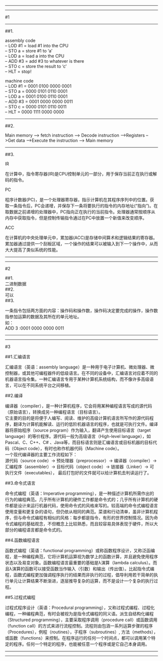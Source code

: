 ------------------------------------
------------------------------------

#1


-------------------------------------


##1.<br>

 assembly code<br>
– LOD #1 = load #1 into the CPU<br>
– STO a = store #1 to ‘a’<br>
– LOD a = load a into the CPU<br>
– ADD #3 = add #3 to whatever is there<br>
– STO c = store the result to ‘c’<br>
– HLT = stop!<br>


machine code<br>
– LOD #1 = 
0001 0100 0000 0001<br>
– STO a =
0000 0101 0110 0001<br>
– LOD a =
0001 0100 0110 0001<br>
– ADD #3 =
0001 0000 0000 0011<br>
– STO c =
0000 0101 0110 0011<br>
– HLT =
0000 1111 0000 0000<br>





---------------------------------------

##2.<br>



Main memory –> fetch instruction –> Decode instruction –>Registers –>Get data –>Execute the instruction –> Main memory


-----------------------------------------

##3.<br>

IR<br>

在计算中，指令寄存器(IR)是CPU控制单元的一部分，用于保存当前正在执行或解码的指令。<br>

PC<br>
 
 程序计数器(PC)，是一个处理器寄存器，指示计算机在其程序序列中的位置。获取一条指令后，PC会递增，并保存下一条将要执行的指令的内存地址(“指向”)。在取数据之前递增的处理器中，PC指向正在执行的当前指令。处理器通常按顺序从内存中获取指令，但是控制传输指令通过在PC中放置一个新值来改变顺序。<br>
 
ACC<br>

在计算机的中央处理单元中，累加器(ACC)是存储中间算术和逻辑结果的寄存器。累加器通过提供一个刮板区域，一个操作的结果可以被输入到下一个操作中，从而大大提高了类似系统的性能。<br>





---------------------------
---------------------------

#2

##1.<br>
二进制数据<br>
##2.<br>
可以<br>
##3.<br>

一条指令包括两方面的内容：操作码和操作数，操作码决定要完成的操作，操作数指参加运算的数据及其所在的单元地址。<br>
如：<br>
ADD 3 :0001 0000 0000 0011<br>

---------------------------
-----------------------------

#3

##1.汇编语言<br>

汇编语言（英语：assembly language）是一种用于电子计算机、微处理器、微控制器，或其他可编程器件的低级语言。在不同的设备中，汇编语言对应着不同的机器语言指令集。一种汇编语言专用于某种计算机系统结构，而不像许多高级语言，可以在不同系统平台之间移植。

##2.编译<br>

编译器（compiler），是一种计算机程序，它会将用某种编程语言写成的源代码（原始语言），转换成另一种编程语言（目标语言）。<br>
它主要的目的是将便于人编写、阅读、维护的高级计算机语言所写作的源代码程序，翻译为计算机能解读、运行的低阶机器语言的程序，也就是可执行文件。编译器将原始程序（source program）作为输入，翻译产生使用目标语言（target language）的等价程序。源代码一般为高级语言（High-level language），如Pascal、C、C++、C# 、Java等，而目标语言则是汇编语言或目标机器的目标代码（Object code），有时也称作机器代码（Machine code）。<br>
一个现代编译器的主要工作流程如下：<br>
源代码（source code）→ 预处理器（preprocessor）→ 编译器（compiler）→ 汇编程序（assembler）→ 目标代码（object code）→ 链接器（Linker）→ 可执行文件（executables）， 最后打包好的文件就可以给计算机去判读运行了。

##3.命令式语言<br>

命令式编程（英语：Imperative programming），是一种描述计算机所需作出的行为的编程典范。几乎所有计算机的硬件工作都是命令式的；几乎所有计算机的硬件都是设计来运行机器代码，使用命令式的风格来写的。较高端的命令式编程语言使用变量和更复杂的语句，但仍依从相同的典范。菜谱和行动清单，虽非计算机程序，但与命令式编程有相似的风格：每步都是指令，有形的世界控制情况。因为命令式编程的基础观念，不但概念上比较熟悉，而且较容易具体表现于硬件，所以大部分的编程语言都是命令式的。

##4.函数编程语言<br>

函数式编程（英语：functional programming）或称函数程序设计，又称泛函编程，是一种编程典范，它将计算机运算视为数学上的函数计算，并且避免使用程序状态以及易变对象。函数编程语言最重要的基础是λ演算（lambda calculus）。而且λ演算的函数可以接受函数当作输入（引数）和输出（传出值）。比起指令式编程，函数式编程更加强调程序执行的结果而非执行的过程，倡导利用若干简单的执行单元让计算结果不断渐进，逐层推导复杂的运算，而不是设计一个复杂的执行过程。

##5.过程式编程<br>

过程式程序设计（英语：Procedural programming），又称过程式编程、过程化编程，一种编程典范，有时会被视为是指令式编程的同义语。派生自结构化编程（Structured programming），主要采取程序调用（procedure call）或函数调用（function call）的方式来进行流程控制。流程则由包涵一系列运算步骤的程序（Procedures），例程（routines），子程序（subroutines）, 方法（methods），或函数（functions）来控制。在程序运行的任何一个时间点，都可以调用某个特定的程序。任何一个特定的程序，也能被任意一个程序或是它自己本身调用。

---------------------------
---------------------------
